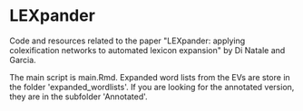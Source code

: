 # LEXpander
Code and resources related to the paper "LEXpander: applying colexification networks to automated lexicon expansion" by Di Natale and Garcia.

The main script is main.Rmd.
Expanded word lists from the EVs are store in the folder 'expanded_wordlists'. If you are looking for the annotated version, they are in the subfolder 'Annotated'.
